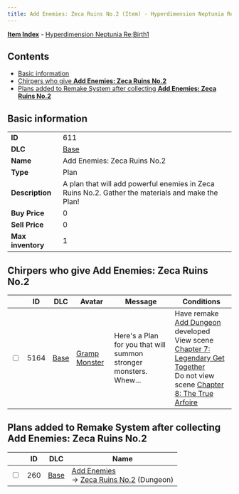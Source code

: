 ```yaml
---
title: Add Enemies: Zeca Ruins No.2 (Item) - Hyperdimension Neptunia Re;Birth1
---
```


[**Item Index**](/neptunia/rb1/item/index.html) - [Hyperdimension Neptunia Re;Birth1](/neptunia/rb1)

## Contents

- [Basic information](#basic-information)
- [Chirpers who give **Add Enemies: Zeca Ruins No.2**](#chirpers-who-give-add-enemies-zeca-ruins-no2)
- [Plans added to Remake System after collecting **Add Enemies: Zeca Ruins No.2**](#plans-added-to-remake-system-after-collecting-add-enemies-zeca-ruins-no2)
## Basic information

|   |   |
| -- | -- |
| **ID** | 611 |
| **DLC** | [Base](/neptunia/rb1/dlc/1-base.html) |
| **Name** | Add Enemies: Zeca Ruins No.2 |
| **Type** | Plan |
| **Description** | A plan that will add powerful enemies in Zeca Ruins No.2. Gather the materials and make the Plan! |
| **Buy Price** | 0 |
| **Sell Price** | 0 |
| **Max inventory** | 1 |


## Chirpers who give **Add Enemies: Zeca Ruins No.2**

|    | ID | DLC | Avatar | Message | Conditions |
| -- | -- | --- | ------ | ------- | ---------- |
| <input type="checkbox" id="rb1-chirper-event-1-5164" class="trackbox" /> | 5164 | [Base](/neptunia/rb1/dlc/1-base.html) | [Gramp Monster](/neptunia/rb1/undefined/1-243-gramp-monster.html) | Here's a Plan for you that will summon stronger monsters.<br />Whew... | Have remake [Add Dungeon](/neptunia/rb1/remake/1-223-add-dungeon.html) developed<br />View scene [Chapter 7: Legendary Get Together](/neptunia/rb1/scene/1-726-chapter-7-legendary-get-together.html)<br />Do not view scene [Chapter 8: The True Arfoire](/neptunia/rb1/scene/1-807-chapter-8-the-true-arfoire.html) |


## Plans added to Remake System after collecting **Add Enemies: Zeca Ruins No.2**

|    | ID | DLC | Name |
| -- | -- | --- | ---- |
| <input type="checkbox" id="rb1-remake-1-260" class="trackbox" /> | 260 | [Base](/neptunia/rb1/dlc/1-base.html) | [Add Enemies](/neptunia/rb1/remake/1-260-add-enemies.html)<br /> → [Zeca Ruins No.2](/neptunia/rb1/dungeon/1-120-zeca-ruins-no-2.html) (Dungeon) |
